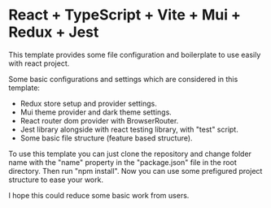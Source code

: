 # React + TypeScript + Vite + Mui + Redux + Jest

This template provides some file configuration and boilerplate to use easily with react project.

Some basic configurations and settings which are considered in this template:

-   Redux store setup and provider settings.
-   Mui theme provider and dark theme settings.
-   React router dom provider with BrowserRouter.
-   Jest library alongside with react testing library, with "test" script.
-   Some basic file structure (feature based structure).

To use this template you can just clone the repository and change folder name with the "name" property in the "package.json" file in the root directory.
Then run "npm install".
Now you can use some prefigured project structure to ease your work.

I hope this could reduce some basic work from users.
